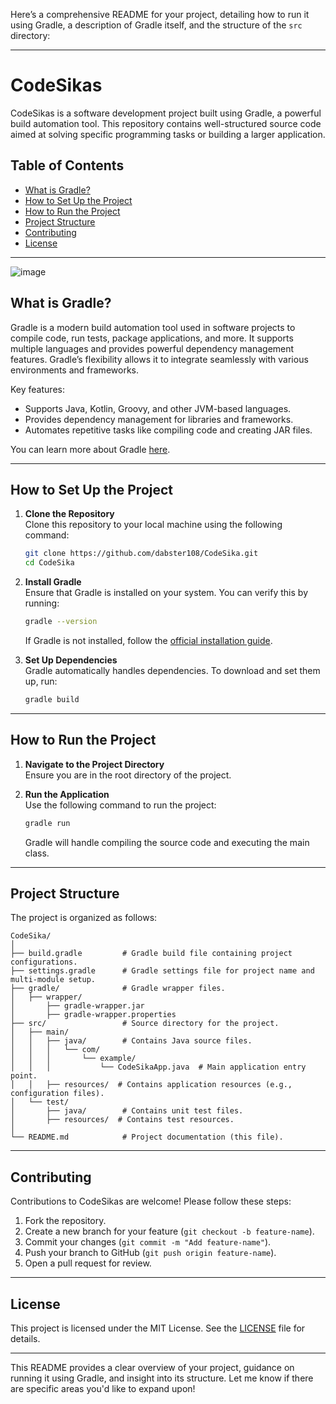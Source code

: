 Here’s a comprehensive README for your project, detailing how to run it using Gradle, a description of Gradle itself, and the structure of the `src` directory:

---

# CodeSikas

CodeSikas is a software development project built using Gradle, a powerful build automation tool. This repository contains well-structured source code aimed at solving specific programming tasks or building a larger application.

## Table of Contents

- [What is Gradle?](#what-is-gradle)
- [How to Set Up the Project](#how-to-set-up-the-project)
- [How to Run the Project](#how-to-run-the-project)
- [Project Structure](#project-structure)
- [Contributing](#contributing)
- [License](#license)

---

![image](https://github.com/user-attachments/assets/a1f36e9d-6342-43cc-abd8-a2b63bdb8aef)


## What is Gradle?

Gradle is a modern build automation tool used in software projects to compile code, run tests, package applications, and more. It supports multiple languages and provides powerful dependency management features. Gradle’s flexibility allows it to integrate seamlessly with various environments and frameworks.

Key features:
- Supports Java, Kotlin, Groovy, and other JVM-based languages.
- Provides dependency management for libraries and frameworks.
- Automates repetitive tasks like compiling code and creating JAR files.

You can learn more about Gradle [here](https://gradle.org/).

---

## How to Set Up the Project

1. **Clone the Repository**  
   Clone this repository to your local machine using the following command:

   ```bash
   git clone https://github.com/dabster108/CodeSika.git
   cd CodeSika
   ```

2. **Install Gradle**  
   Ensure that Gradle is installed on your system. You can verify this by running:

   ```bash
   gradle --version
   ```

   If Gradle is not installed, follow the [official installation guide](https://gradle.org/install/).

3. **Set Up Dependencies**  
   Gradle automatically handles dependencies. To download and set them up, run:

   ```bash
   gradle build
   ```

---

## How to Run the Project

1. **Navigate to the Project Directory**  
   Ensure you are in the root directory of the project.

2. **Run the Application**  
   Use the following command to run the project:

   ```bash
   gradle run
   ```

   Gradle will handle compiling the source code and executing the main class.

---

## Project Structure

The project is organized as follows:

```plaintext
CodeSika/
│
├── build.gradle         # Gradle build file containing project configurations.
├── settings.gradle      # Gradle settings file for project name and multi-module setup.
├── gradle/              # Gradle wrapper files.
│   ├── wrapper/
│       ├── gradle-wrapper.jar
│       ├── gradle-wrapper.properties
├── src/                 # Source directory for the project.
│   ├── main/
│   │   ├── java/        # Contains Java source files.
│   │   │   └── com/
│   │   │       └── example/
│   │   │           └── CodeSikaApp.java  # Main application entry point.
│   │   ├── resources/  # Contains application resources (e.g., configuration files).
│   └── test/
│       ├── java/        # Contains unit test files.
│       ├── resources/  # Contains test resources.
│
└── README.md            # Project documentation (this file).
```

---

## Contributing

Contributions to CodeSikas are welcome! Please follow these steps:

1. Fork the repository.
2. Create a new branch for your feature (`git checkout -b feature-name`).
3. Commit your changes (`git commit -m "Add feature-name"`).
4. Push your branch to GitHub (`git push origin feature-name`).
5. Open a pull request for review.

---

## License

This project is licensed under the MIT License. See the [LICENSE](LICENSE) file for details.

---

This README provides a clear overview of your project, guidance on running it using Gradle, and insight into its structure. Let me know if there are specific areas you'd like to expand upon!

